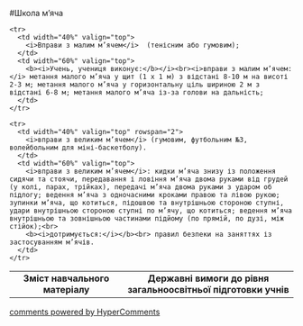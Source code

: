 <div id="hypercomments_widget" class="js-hypercomments-widget invisible"></div>

#Школа м’яча

<table>
  <body>
    <tr>
      <td width="40%" align="center">
        <b>Зміст навчального матеріалу</b>
      </td>
      <td width="60%" align="center" valign="top">
        <b>Державні вимоги до рівня загальноосвітньої підготовки учнів</b>
      </td>
    </tr>

    <tr>
      <td width="40%" valign="top">
        <i>Вправи з малим м’ячем</i>  (тенісним або гумовим);
      </td>
      <td width="60%" valign="top">
        <b><i>Учень, учениця виконує:</b></i><br><i>вправи з малим м’ячем:</i> метання малого м’яча у щит (1 х 1 м) з відстані 8-10 м на висоті 2-3 м; метання малого м’яча у горизонтальну ціль шириною 2 м з відстані 6-8 м; метання малого м’яча із-за голови на дальність;
      </td>
    </tr>

    <tr>
      <td width="40%" valign="top" rowspan="2">
        <i>вправи з великим м’ячем</i> (гумовим, футбольним №3, волейбольним для міні-баскетболу).
      </td>
      <td width="60%" valign="top">
        <i>вправи з великим м’ячем</i>: кидки м’яча знизу із положення сидячи та стоячи, передавання і ловіння м’яча двома руками від грудей (у колі, парах, трійках), передачі м’яча двома руками з ударом об підлогу; ведення м’яча з одночасними кроками правою та лівою рукою; зупинки м’яча, що котиться, підошвою та внутрішньою стороною ступні, удари внутрішньою стороною ступні по м’ячу, що котиться; ведення м’яча внутрішньою та зовнішньою частинами підйому (по прямій, по дузі, між стійок);<br>
        <b><i>дотримується:</i></b><br> правил безпеки на заняттях із застосуванням м’ячів.
      </td>
    </tr>
  </body>
</table>

<div class="js-hypercomments-container">
    <a href="http://hypercomments.com" class="hc-link" title="comments widget">comments powered by HyperComments</a>
</div>